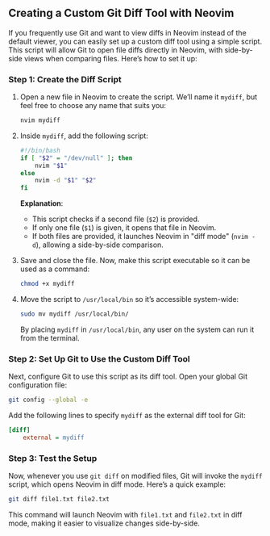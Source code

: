 ## Creating a Custom Git Diff Tool with Neovim

If you frequently use Git and want to view diffs in Neovim instead of the default viewer, you can easily set up a custom diff tool using a simple script. This script will allow Git to open file diffs directly in Neovim, with side-by-side views when comparing files. Here’s how to set it up:

### Step 1: Create the Diff Script

1. Open a new file in Neovim to create the script. We’ll name it `mydiff`, but feel free to choose any name that suits you:

   ```sh
   nvim mydiff
   ```

2. Inside `mydiff`, add the following script:

   ```sh
   #!/bin/bash
   if [ "$2" = "/dev/null" ]; then
       nvim "$1"
   else
       nvim -d "$1" "$2"
   fi
   ```

   **Explanation**:
   - This script checks if a second file (`$2`) is provided. 
   - If only one file (`$1`) is given, it opens that file in Neovim.
   - If both files are provided, it launches Neovim in "diff mode" (`nvim -d`), allowing a side-by-side comparison.

3. Save and close the file. Now, make this script executable so it can be used as a command:

   ```sh
   chmod +x mydiff
   ```

4. Move the script to `/usr/local/bin` so it’s accessible system-wide:

   ```sh
   sudo mv mydiff /usr/local/bin/
   ```

   By placing `mydiff` in `/usr/local/bin`, any user on the system can run it from the terminal.

### Step 2: Set Up Git to Use the Custom Diff Tool

Next, configure Git to use this script as its diff tool. Open your global Git configuration file:

```sh
git config --global -e
```

Add the following lines to specify `mydiff` as the external diff tool for Git:

```ini
[diff]
    external = mydiff
```

### Step 3: Test the Setup

Now, whenever you use `git diff` on modified files, Git will invoke the `mydiff` script, which opens Neovim in diff mode. Here’s a quick example:

```sh
git diff file1.txt file2.txt
```

This command will launch Neovim with `file1.txt` and `file2.txt` in diff mode, making it easier to visualize changes side-by-side.

